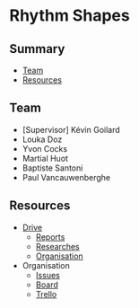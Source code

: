 # Rhythm Shapes

## Summary
- [Team](#team)
- [Resources](#resources)

## <a name="#team">Team</a>
- [Supervisor] Kévin Goilard
- Louka Doz
- Yvon Cocks
- Martial Huot
- Baptiste Santoni
- Paul Vancauwenberghe

## <a name="#resources">Resources</a>
- [Drive](https://drive.google.com/drive/u/0/folders/11o2fdBMdOoj_0DKC0RuvZo1xezMi1DHt)
  - [Reports](https://drive.google.com/drive/u/0/folders/1WIwmNfKkCPNtZiCjCByZBh5TFgJbumXU)
  - [Researches](https://drive.google.com/drive/u/0/folders/1CjP6FlotD1BGKdRlNA10iE5af5gl2TXb)
  - [Organisation](https://drive.google.com/drive/u/0/folders/1RshhyzCZK-VAXtery345QOkPy4-2UBm7)
- Organisation
  - [Issues](https://github.com/RhythmShapes/Rhythm-Shapes/issues)
  - [Board](https://github.com/orgs/RhythmShapes/projects/1/views/2?layout=board)
  - [Trello](https://trello.com/invite/b/q9nAheVG/55accf110d106d88bf61a6953d01f250/kanban-rhythm-shapes)
